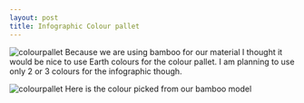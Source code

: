 ```yaml
---
layout: post
title: Infographic Colour pallet
---
```


![colourpallet]({{site.baseurl}}/images/colourpallet.jpg)
Because we are using bamboo for our material I thought it would be nice to use Earth colours for the colour pallet. I am planning to use only 2 or 3 colours for the infographic though. 

![colourpallet]({{site.baseurl}}/images/colourpallet1.jpg)
Here is the colour picked from our bamboo model